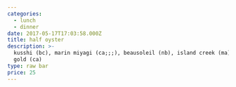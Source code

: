 ```yaml
---
categories:
  - lunch
  - dinner
date: 2017-05-17T17:03:58.000Z
title: half oyster
description: >-
  kusshi (bc), marin miyagi (ca;;;), beausoleil (nb), island creek (ma), pacific
  gold (ca)
type: raw bar
price: 25
---
```



